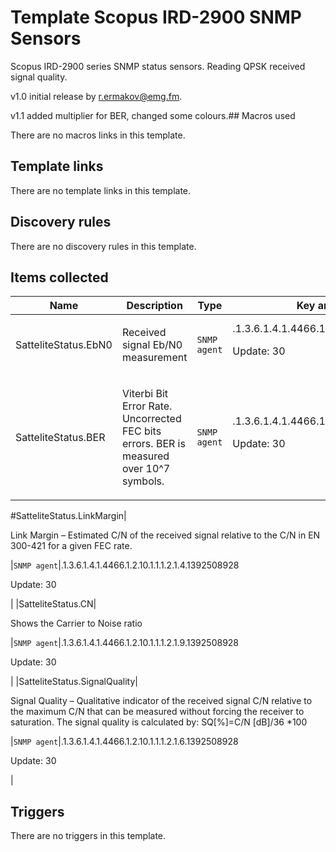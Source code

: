 # Template Scopus IRD-2900 SNMP Sensors

Scopus IRD-2900 series SNMP status sensors. Reading QPSK received signal quality.



v1.0 initial release by r.ermakov@emg.fm.

v1.1 added multiplier for BER, changed some colours.## Macros used

There are no macros links in this template.

## Template links

There are no template links in this template.

## Discovery rules

There are no discovery rules in this template.

## Items collected

|Name|Description|Type|Key and additional info|
|----|-----------|----|----|
|SatteliteStatus.EbN0|<p>Received signal Eb/N0 measurement</p>|`SNMP agent`|.1.3.6.1.4.1.4466.1.2.10.1.1.1.2.1.3.1392508928<p>Update: 30</p>|
|SatteliteStatus.BER|<p>Viterbi Bit Error Rate. Uncorrected FEC bits errors. BER is measured over 10^7 symbols.</p>|`SNMP agent`|.1.3.6.1.4.1.4466.1.2.10.1.1.1.2.1.5.1392508928<p>Update: 30</p>||


#SatteliteStatus.LinkMargin|<p>Link Margin – Estimated C/N of the received signal relative to the C/N in EN 300-421 for a given FEC rate.</p>|`SNMP agent`|.1.3.6.1.4.1.4466.1.2.10.1.1.1.2.1.4.1392508928<p>Update: 30</p>|
|SatteliteStatus.CN|<p>Shows the Carrier to Noise ratio</p>|`SNMP agent`|.1.3.6.1.4.1.4466.1.2.10.1.1.1.2.1.9.1392508928<p>Update: 30</p>|
|SatteliteStatus.SignalQuality|<p>Signal Quality – Qualitative indicator of the received signal C/N relative to the maximum C/N that can be measured without forcing the receiver to saturation. The signal quality is calculated by: SQ[%]=C/N [dB]/36 *100</p>|`SNMP agent`|.1.3.6.1.4.1.4466.1.2.10.1.1.1.2.1.6.1392508928<p>Update: 30</p>|
## Triggers

There are no triggers in this template.

